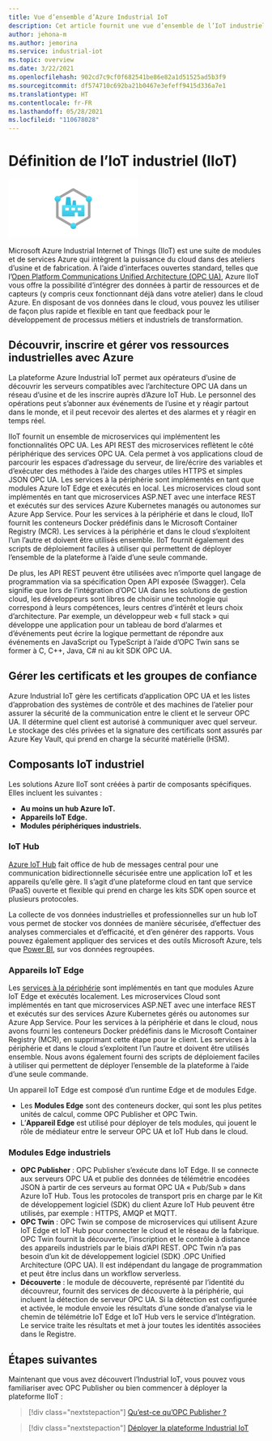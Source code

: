 ```yaml
---
title: Vue d’ensemble d’Azure Industrial IoT
description: Cet article fournit une vue d’ensemble de l’IoT industriel (IIoT). Cet article explique les composants de connectivité et de sécurité d’atelier dans l’IIoT.
author: jehona-m
ms.author: jemorina
ms.service: industrial-iot
ms.topic: overview
ms.date: 3/22/2021
ms.openlocfilehash: 902cd7c9cf0f682541be86e82a1d51525ad5b3f9
ms.sourcegitcommit: df574710c692ba21b0467e3efeff9415d336a7e1
ms.translationtype: HT
ms.contentlocale: fr-FR
ms.lasthandoff: 05/28/2021
ms.locfileid: "110678028"
---
```

# <a name="what-is-industrial-iot-iiot"></a>Définition de l’IoT industriel (IIoT)

![IoT industriel](media/overview-what-is-Industrial-IoT/icon-255-px.png)

Microsoft Azure Industrial Internet of Things (IIoT) est une suite de modules et de services Azure qui intègrent la puissance du cloud dans des ateliers d’usine et de fabrication. À l’aide d’interfaces ouvertes standard, telles que l’[Open Platform Communications Unified Architecture (OPC UA)](https://opcfoundation.org/about/opc-technologies/opc-ua/), Azure IIoT vous offre la possibilité d’intégrer des données à partir de ressources et de capteurs (y compris ceux fonctionnant déjà dans votre atelier) dans le cloud Azure. En disposant de vos données dans le cloud, vous pouvez les utiliser de façon plus rapide et flexible en tant que feedback pour le développement de processus métiers et industriels de transformation.

## <a name="discover-register-and-manage-your-industrial-assets-with-azure"></a>Découvrir, inscrire et gérer vos ressources industrielles avec Azure

La plateforme Azure Industrial IoT permet aux opérateurs d’usine de découvrir les serveurs compatibles avec l’architecture OPC UA dans un réseau d’usine et de les inscrire auprès d’Azure IoT Hub. Le personnel des opérations peut s’abonner aux événements de l’usine et y réagir partout dans le monde, et il peut recevoir des alertes et des alarmes et y réagir en temps réel.

IIoT fournit un ensemble de microservices qui implémentent les fonctionnalités OPC UA. Les API REST des microservices reflètent le côté périphérique des services OPC UA. Cela permet à vos applications cloud de parcourir les espaces d’adressage du serveur, de lire/écrire des variables et d’exécuter des méthodes à l’aide des charges utiles HTTPS et simples JSON OPC UA. Les services à la périphérie sont implémentés en tant que modules Azure IoT Edge et exécutés en local. Les microservices cloud sont implémentés en tant que microservices ASP.NET avec une interface REST et exécutés sur des services Azure Kubernetes managés ou autonomes sur Azure App Service. Pour les services à la périphérie et dans le cloud, IIoT fournit les conteneurs Docker prédéfinis dans le Microsoft Container Registry (MCR). Les services à la périphérie et dans le cloud s’exploitent l’un l’autre et doivent être utilisés ensemble. IIoT fournit également des scripts de déploiement faciles à utiliser qui permettent de déployer l’ensemble de la plateforme à l’aide d’une seule commande.

De plus, les API REST peuvent être utilisées avec n’importe quel langage de programmation via sa spécification Open API exposée (Swagger). Cela signifie que lors de l’intégration d’OPC UA dans les solutions de gestion cloud, les développeurs sont libres de choisir une technologie qui correspond à leurs compétences, leurs centres d’intérêt et leurs choix d’architecture. Par exemple, un développeur web « full stack » qui développe une application pour un tableau de bord d’alarmes et d’événements peut écrire la logique permettant de répondre aux événements en JavaScript ou TypeScript à l’aide d’OPC Twin sans se former à C, C++, Java, C# ni au kit SDK OPC UA.

## <a name="manage-certificates-and-trust-groups"></a>Gérer les certificats et les groupes de confiance

Azure Industrial IoT gère les certificats d’application OPC UA et les listes d’approbation des systèmes de contrôle et des machines de l’atelier pour assurer la sécurité de la communication entre le client et le serveur OPC UA. Il détermine quel client est autorisé à communiquer avec quel serveur. Le stockage des clés privées et la signature des certificats sont assurés par Azure Key Vault, qui prend en charge la sécurité matérielle (HSM).

## <a name="industrial-iot-components"></a>Composants IoT industriel

Les solutions Azure IIoT sont créées à partir de composants spécifiques. Elles incluent les suivantes :

- **Au moins un hub Azure IoT.**
- **Appareils IoT Edge.**
- **Modules périphériques industriels.**

### <a name="iot-hub"></a>IoT Hub
[Azure IoT Hub](https://azure.microsoft.com/services/iot-hub/) fait office de hub de messages central pour une communication bidirectionnelle sécurisée entre une application IoT et les appareils qu’elle gère. Il s’agit d’une plateforme cloud en tant que service (PaaS) ouverte et flexible qui prend en charge les kits SDK open source et plusieurs protocoles. 

La collecte de vos données industrielles et professionnelles sur un hub IoT vous permet de stocker vos données de manière sécurisée, d’effectuer des analyses commerciales et d’efficacité, et d’en générer des rapports. Vous pouvez également appliquer des services et des outils Microsoft Azure, tels que [Power BI](https://powerbi.microsoft.com), sur vos données regroupées.

### <a name="iot-edge-devices"></a>Appareils IoT Edge
Les [services à la périphérie](https://azure.microsoft.com/services/iot-edge/) sont implémentés en tant que modules Azure IoT Edge et exécutés localement. Les microservices Cloud sont implémentés en tant que microservices ASP.NET avec une interface REST et exécutés sur des services Azure Kubernetes gérés ou autonomes sur Azure App Service. Pour les services à la périphérie et dans le cloud, nous avons fourni les conteneurs Docker prédéfinis dans le Microsoft Container Registry (MCR), en supprimant cette étape pour le client. Les services à la périphérie et dans le cloud s’exploitent l’un l’autre et doivent être utilisés ensemble. Nous avons également fourni des scripts de déploiement faciles à utiliser qui permettent de déployer l’ensemble de la plateforme à l’aide d’une seule commande.

Un appareil IoT Edge est composé d’un runtime Edge et de modules Edge.
- Les **Modules Edge** sont des conteneurs docker, qui sont les plus petites unités de calcul, comme OPC Publisher et OPC Twin. 
- L’**Appareil Edge** est utilisé pour déployer de tels modules, qui jouent le rôle de médiateur entre le serveur OPC UA et IoT Hub dans le cloud.

### <a name="industrial-edge-modules"></a>Modules Edge industriels
- **OPC Publisher** : OPC Publisher s’exécute dans IoT Edge. Il se connecte aux serveurs OPC UA et publie des données de télémétrie encodées JSON à partir de ces serveurs au format OPC UA « Pub/Sub » dans Azure IoT Hub. Tous les protocoles de transport pris en charge par le Kit de développement logiciel (SDK) du client Azure IoT Hub peuvent être utilisés, par exemple : HTTPS, AMQP et MQTT.
- **OPC Twin** : OPC Twin se compose de microservices qui utilisent Azure IoT Edge et IoT Hub pour connecter le cloud et le réseau de la fabrique. OPC Twin fournit la découverte, l’inscription et le contrôle à distance des appareils industriels par le biais d’API REST. OPC Twin n’a pas besoin d’un kit de développement logiciel (SDK) .OPC Unified Architecture (OPC UA). Il est indépendant du langage de programmation et peut être inclus dans un workflow serverless.
- **Découverte** : le module de découverte, représenté par l’identité du découvreur, fournit des services de découverte à la périphérie, qui incluent la détection de serveur OPC UA. Si la détection est configurée et activée, le module envoie les résultats d’une sonde d’analyse via le chemin de télémétrie IoT Edge et IoT Hub vers le service d’Intégration. Le service traite les résultats et met à jour toutes les identités associées dans le Registre.

## <a name="next-steps"></a>Étapes suivantes
Maintenant que vous avez découvert l’Industrial IoT, vous pouvez vous familiariser avec OPC Publisher ou bien commencer à déployer la plateforme IIoT :

> [!div class="nextstepaction"]
> [Qu’est-ce qu’OPC Publisher ?](overview-what-is-opc-publisher.md)

> [!div class="nextstepaction"]
> [Déployer la plateforme Industrial IoT](tutorial-deploy-industrial-iot-platform.md)